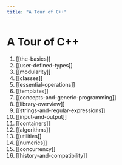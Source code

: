 ```yaml
---
title: "A Tour of C++"
---
```


# A Tour of C++

1.  \[\[the-basics\]\]
2.  \[\[user-defined-types\]\]
3.  \[\[modularity\]\]
4.  \[\[classes\]\]
5.  \[\[essential-operations\]\]
6.  \[\[templates\]\]
7.  \[\[concepts-and-generic-programming\]\]
8.  \[\[library-overview\]\]
9.  \[\[strings-and-regular-expressions\]\]
10. \[\[input-and-output\]\]
11. \[\[containers\]\]
12. \[\[algorithms\]\]
13. \[\[utilities\]\]
14. \[\[numerics\]\]
15. \[\[concurrency\]\]
16. \[\[history-and-compatibility\]\]
